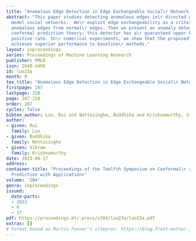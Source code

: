 ```yaml
---
title: "Anomalous Edge Detection in Edge Exchangeable Social\r Network Models"
abstract: "This paper studies detecting anomalous edges in\r directed graphs that
  model social networks.  We\r exploit edge exchangeability as a criterion for\r distinguishing
  anomalous edges from normal\r edges. Then we present an anomaly detector based on\r
  conformal prediction theory; this detector has a\r guaranteed upper bound for false
  positive rate. In\r numerical experiments, we show that the proposed\r algorithm
  achieves superior performance to baseline\r methods."
layout: inproceedings
series: Proceedings of Machine Learning Research
publisher: PMLR
issn: 2640-3498
id: luo23a
month: 0
tex_title: "Anomalous Edge Detection in Edge Exchangeable Social\r Network Models"
firstpage: 287
lastpage: 310
page: 287-310
order: 287
cycles: false
bibtex_author: Luo, Rui and Nettasinghe, Buddhika and Krishnamurthy, Vikram
author:
- given: Rui
  family: Luo
- given: Buddhika
  family: Nettasinghe
- given: Vikram
  family: Krishnamurthy
date: 2023-08-17
address:
container-title: "Proceedings of the Twelfth Symposium on Conformal\r and Probabilistic
  Prediction with Applications"
volume: '204'
genre: inproceedings
issued:
  date-parts:
  - 2023
  - 8
  - 17
pdf: https://proceedings.mlr.press/v204/luo23a/luo23a.pdf
extras: []
# Format based on Martin Fenner's citeproc: https://blog.front-matter.io/posts/citeproc-yaml-for-bibliographies/
---
```

